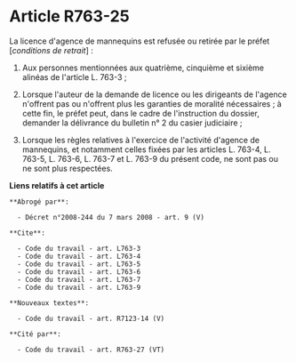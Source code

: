 # Article R763-25

La licence d'agence de mannequins est refusée ou retirée par le préfet [*conditions de retrait*] :

1. Aux personnes mentionnées aux quatrième, cinquième et sixième alinéas de l'article L. 763-3 ;

2. Lorsque l'auteur de la demande de licence ou les dirigeants de l'agence n'offrent pas ou n'offrent plus les garanties de
moralité nécessaires ; à cette fin, le préfet peut, dans le cadre de l'instruction du dossier, demander la délivrance du
bulletin n° 2 du casier judiciaire ;

3. Lorsque les règles relatives à l'exercice de l'activité d'agence de mannequins, et notamment celles fixées par les
articles L. 763-4, L. 763-5, L. 763-6, L. 763-7 et L. 763-9 du présent code, ne sont pas ou ne sont plus respectées.

**Liens relatifs à cet article**

	**Abrogé par**:

	  - Décret n°2008-244 du 7 mars 2008 - art. 9 (V)

	**Cite**:

	  - Code du travail - art. L763-3
	  - Code du travail - art. L763-4
	  - Code du travail - art. L763-5
	  - Code du travail - art. L763-6
	  - Code du travail - art. L763-7
	  - Code du travail - art. L763-9

	**Nouveaux textes**:

	  - Code du travail - art. R7123-14 (V)

	**Cité par**:

	  - Code du travail - art. R763-27 (VT)
